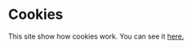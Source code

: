 # Cookies
This site show how cookies work.
You can see it [here.](https://dupanshu.github.io/Cookies/)

